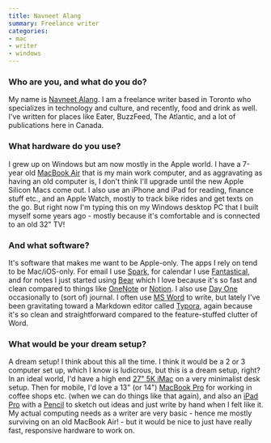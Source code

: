 ```yaml
---
title: Navneet Alang
summary: Freelance writer
categories:
- mac
- writer
- windows
---
```


### Who are you, and what do you do?

My name is [Navneet Alang](https://twitter.com/navalang "Navneet's Twitter account."). I am a freelance writer based in Toronto who specializes in technology and culture, and recently, food and drink as well. I've written for places like Eater, BuzzFeed, The Atlantic, and a lot of publications here in Canada.

### What hardware do you use?

I grew up on Windows but am now mostly in the Apple world. I have a 7-year old [MacBook Air][macbook-air] that is my main work computer, and as aggravating as having an old computer is, I don't think I'll upgrade until the new Apple Silicon Macs come out. I also use an iPhone and iPad for reading, finance stuff etc., and an Apple Watch, mostly to track bike rides and get texts on the go. But right now I'm typing this on my Windows desktop PC that I built myself some years ago - mostly because it's comfortable and is connected to an old 32" TV!

### And what software?

It's software that makes me want to be Apple-only. The apps I rely on tend to be Mac/iOS-only. For email I use [Spark][spark.2], for calendar I use [Fantastical][], and for notes I just started using [Bear][] which I love because it's so fast and clean compared to things like [OneNote][] or [Notion][]. I also use [Day One][day-one] occasionally to (sort of) journal. I often use [MS Word][word] to write, but lately I've been gravitating toward a Markdown editor called [Typora][], again because it's so clean and straightforward compared to the feature-stuffed clutter of Word.

### What would be your dream setup?

A dream setup! I think about this all the time. I think it would be a 2 or 3 computer set up, which I know is ludicrous, but this is a dream setup, right? In an ideal world, I'd have a high end [27" 5K iMac][imac] on a very minimalist desk setup. Then for mobile, I'd love a 13" (or 14") [MacBook Pro][macbook-pro] for working in coffee shops etc. (when we can do things like that again), and also an [iPad Pro][ipad-pro] with a [Pencil][] to sketch out ideas and just write by hand when I felt like it. My actual computing needs as a writer are very basic - hence me mostly surviving on an old MacBook Air! - but it would be nice to just have really fast, responsive hardware to work on.

[bear]: http://www.bear-writer.com "A note taking application for macOS."
[day-one]: https://itunes.apple.com/us/app/day-one/id422304217 "Personal journal software."
[fantastical]: https://flexibits.com/fantastical "A calendaring app for the Mac."
[imac]: https://www.apple.com/imac/ "An all-in-one computer."
[ipad-pro]: https://en.wikipedia.org/wiki/IPad_Pro "An iOS tablet."
[macbook-air]: https://www.apple.com/macbook-air/ "A very thin laptop."
[macbook-pro]: https://www.apple.com/macbook-pro/ "A laptop."
[notion]: https://www.notion.so/ "A collaborative wiki service."
[onenote]: https://www.onenote.com/ "Synced notes software (part of Office)."
[pencil]: https://www.fiftythree.com/pencil "An iPad stylus."
[spark.2]: https://sparkmailapp.com "A Mac email client."
[typora]: https://typora.io/ "A web-based Markdown editor."
[word]: https://products.office.com/en-us/word "A document editor."
